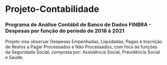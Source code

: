 # Projeto-Contabilidade
### Programa de Análise Contábil de Banco de Dados FINBRA - Despesas por função do período de 2018 à 2021

Projeto visa observar Despesas Empenhadas, Liquidadas, Pagas e Inscrição de Restos a Pagar Processados e Não Processados, com foco às funções da Seguridade Social, composta por: Assistência Social, Previdência Social e Saúde;
